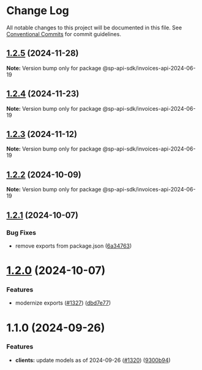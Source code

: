 # Change Log

All notable changes to this project will be documented in this file.
See [Conventional Commits](https://conventionalcommits.org) for commit guidelines.

## [1.2.5](https://github.com/bizon/selling-partner-api-sdk/compare/@sp-api-sdk/invoices-api-2024-06-19@1.2.4...@sp-api-sdk/invoices-api-2024-06-19@1.2.5) (2024-11-28)

**Note:** Version bump only for package @sp-api-sdk/invoices-api-2024-06-19

## [1.2.4](https://github.com/bizon/selling-partner-api-sdk/compare/@sp-api-sdk/invoices-api-2024-06-19@1.2.3...@sp-api-sdk/invoices-api-2024-06-19@1.2.4) (2024-11-23)

**Note:** Version bump only for package @sp-api-sdk/invoices-api-2024-06-19

## [1.2.3](https://github.com/bizon/selling-partner-api-sdk/compare/@sp-api-sdk/invoices-api-2024-06-19@1.2.2...@sp-api-sdk/invoices-api-2024-06-19@1.2.3) (2024-11-12)

**Note:** Version bump only for package @sp-api-sdk/invoices-api-2024-06-19

## [1.2.2](https://github.com/bizon/selling-partner-api-sdk/compare/@sp-api-sdk/invoices-api-2024-06-19@1.2.1...@sp-api-sdk/invoices-api-2024-06-19@1.2.2) (2024-10-09)

**Note:** Version bump only for package @sp-api-sdk/invoices-api-2024-06-19

## [1.2.1](https://github.com/bizon/selling-partner-api-sdk/compare/@sp-api-sdk/invoices-api-2024-06-19@1.2.0...@sp-api-sdk/invoices-api-2024-06-19@1.2.1) (2024-10-07)

### Bug Fixes

* remove exports from package.json ([6a34763](https://github.com/bizon/selling-partner-api-sdk/commit/6a347634f8089f511a393ad481a93796431e8947))

# [1.2.0](https://github.com/bizon/selling-partner-api-sdk/compare/@sp-api-sdk/invoices-api-2024-06-19@1.1.0...@sp-api-sdk/invoices-api-2024-06-19@1.2.0) (2024-10-07)

### Features

* modernize exports ([#1327](https://github.com/bizon/selling-partner-api-sdk/issues/1327)) ([dbd7e77](https://github.com/bizon/selling-partner-api-sdk/commit/dbd7e77ebe5d64131a46671df332fdf66f8b0e0c))

# 1.1.0 (2024-09-26)

### Features

* **clients:** update models as of 2024-09-26 ([#1320](https://github.com/bizon/selling-partner-api-sdk/issues/1320)) ([9300b94](https://github.com/bizon/selling-partner-api-sdk/commit/9300b94c17df12d40a99b754d69408b52bfd7e58))
